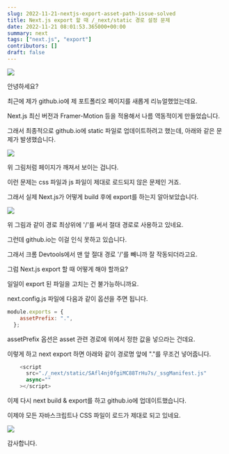 ```yaml
---
slug: 2022-11-21-nextjs-export-asset-path-issue-solved
title: Next.js export 할 때 /_next/static 경로 설정 문제
date: 2022-11-21 08:01:53.365000+00:00
summary: next
tags: ["next.js", "export"]
contributors: []
draft: false
---
```


![](https://blogger.googleusercontent.com/img/a/AVvXsEjO0pinCN8SoAcCG9aD6yt4u1Q3hfqx5x-92ANuKkZycLoLP157vS8sNiLJkB4-f2vohOP8vp9Z8ZkG2cAOcrvFzoWvy1rdxXr2zw7Cur1QgFiLboIZAaehcWgex3oUm2veYeP_WGKnrPxGhw-JunK_jFcsV7KiWMhBxC96LK17RgBBOALWu2EDBYKk)

안녕하세요?

최근에 제가 github.io에 제 포트폴리오 페이지를 새롭게 리뉴얼했었는데요.

Next.js 최신 버전과 Framer-Motion 등을 적용해서 나름 역동적이게 만들었습니다.

그래서 최종적으로 github.io에 static 파일로 업데이트하려고 했는데, 아래와 같은 문제가 발생했습니다.

![](https://blogger.googleusercontent.com/img/a/AVvXsEhW-NMJ1CDoPyxzcsqhdRSsrIkLfgIYRu-JIZt3GNS7bXflfYdw2oyi1BGt3ia00GVNVaXLZAc0LmjYIMjK_7dR0sUim5apKfBfHKpUZhsnc8LG-sZfa1Wx1beV9GeV1AKJhPBzR3fPWSXvBiiHmXD7CDRdSIa_wqrwUTIG6xZM_IdZGYOSi6-Ikg_b=w400-h336)

위 그림처럼 페이지가 깨져서 보이는 겁니다.

이런 문제는 css 파일과 js 파일이 제대로 로드되지 않은 문제인 거죠.

그래서 실제 Next.js가 어떻게 build 후에 export를 하는지 알아보았습니다.

![](https://blogger.googleusercontent.com/img/a/AVvXsEhXn402aF083Sz-lfryA__Dw0xBzJYHmh12kx_UoqyciY4vABrATGKVEBANSO9QzbA0OhhR-YWBT3wKaPNuZ9NCgXfoMb5WpL2i5MrDatODTVPLW0VrzNpBN-v0oeH2Zhna_82g-p1DI6EPk9VgnXVwV1Zz05IRBLkI-1Wo9h0diXC8bYhU1S8Z_-IT=s16000)

위 그림과 같이 경로 최상위에 '/'를 써서 절대 경로로 사용하고 있네요.

그런데 github.io는 이걸 인식 못하고 있습니다.

그래서 크롬 Devtools에서 맨 앞 절대 경로 '/'를 빼니까 잘 작동되더라고요.

그럼 Next.js export 할 때 어떻게 해야 할까요?

일일이 export 된 파일을 고치는 건 불가능하니까요.

next.config.js 파일에 다음과 같이 옵션을 주면 됩니다.

```js
module.exports = {
    assetPrefix: ".",
  };
```

assetPrefix 옵션은 asset 관련 경로에 위에서 정한 값을 넣으라는 건데요.

이렇게 하고 next export 하면 아래와 같이 경로명 앞에 "."를 무조건 넣어줍니다.

```js
    <script
      src="./_next/static/SAfl4nj0fgiMC88TrHu7s/_ssgManifest.js"
      async=""
    ></script>
```

이제 다시 next build & export를 하고 github.io에 업데이트했습니다.

이제야 모든 자바스크립트나 CSS 파일이 로드가 제대로 되고 있네요.

![](https://blogger.googleusercontent.com/img/a/AVvXsEgk-vaOjb9cmqfltfOlqlYtXzmIwTaq6i_U8SUT85EXtRy_3oWn_lY_VWEKIYAg6fMf5wHnFMFJhpoAdPtNiMt1eQpOw0zGh24iydodm5cqUTb7KMkL27kL32cF4pgh25k9sP6HClVvla8Je3ZDhuGre6Q0wI-PtXjfcNMURCrvu0Bzgww47Mh2uupa=s16000)

감사합니다.

